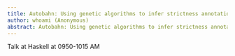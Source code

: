 ```yaml
---
title: Autobahn: Using genetic algorithms to infer strictness annotations
author: whoami (Anonymous)
abstract: Autobahn: Using genetic algorithms to infer strictness annotations
---
```


Talk at Haskell at 0950-1015 AM
